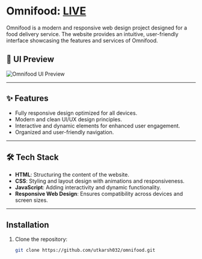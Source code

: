 # Omnifood: [LIVE](https://omnifood-utkarshraj.netlify.app/)

Omnifood is a modern and responsive web design project designed for a food delivery service. The website provides an intuitive, user-friendly interface showcasing the features and services of Omnifood.

## 📸 UI Preview

![Omnifood UI Preview](./img/UI.png)

---

## ✨ Features

- Fully responsive design optimized for all devices.
- Modern and clean UI/UX design principles.
- Interactive and dynamic elements for enhanced user engagement.
- Organized and user-friendly navigation.

---

## 🛠️ Tech Stack

- **HTML**: Structuring the content of the website.
- **CSS**: Styling and layout design with animations and responsiveness.
- **JavaScript**: Adding interactivity and dynamic functionality.
- **Responsive Web Design**: Ensures compatibility across devices and screen sizes.

---

## Installation

1. Clone the repository:
   ```bash
   git clone https://github.com/utkarsh032/omnifood.git
   ```
